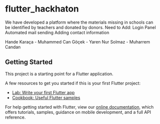 # flutter_hackhaton

We have developed a platform where the materials missing in schools can be identified by teachers and donated by donors.
Need to Add:
Login Panel
Automated mail sending
Adding contact information

Hande Karaça - Muhammed Can Göçek - Yaren Nur Solmaz - Muharrem Candan
## Getting Started

This project is a starting point for a Flutter application.

A few resources to get you started if this is your first Flutter project:

- [Lab: Write your first Flutter app](https://flutter.dev/docs/get-started/codelab)
- [Cookbook: Useful Flutter samples](https://flutter.dev/docs/cookbook)

For help getting started with Flutter, view our
[online documentation](https://flutter.dev/docs), which offers tutorials,
samples, guidance on mobile development, and a full API reference.
